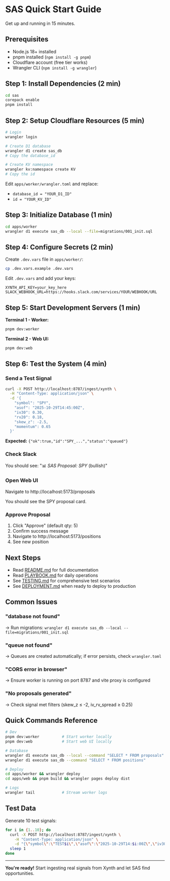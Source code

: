 # SAS Quick Start Guide

Get up and running in 15 minutes.

## Prerequisites

- Node.js 18+ installed
- pnpm installed (`npm install -g pnpm`)
- Cloudflare account (free tier works)
- Wrangler CLI (`npm install -g wrangler`)

## Step 1: Install Dependencies (2 min)

```bash
cd sas
corepack enable
pnpm install
```

## Step 2: Setup Cloudflare Resources (5 min)

```bash
# Login
wrangler login

# Create D1 database
wrangler d1 create sas_db
# Copy the database_id

# Create KV namespace
wrangler kv:namespace create KV
# Copy the id
```

Edit `apps/worker/wrangler.toml` and replace:
- `database_id = "YOUR_D1_ID"`
- `id = "YOUR_KV_ID"`

## Step 3: Initialize Database (1 min)

```bash
cd apps/worker
wrangler d1 execute sas_db --local --file=migrations/001_init.sql
```

## Step 4: Configure Secrets (2 min)

Create `.dev.vars` file in `apps/worker/`:

```bash
cp .dev.vars.example .dev.vars
```

Edit `.dev.vars` and add your keys:
```
XYNTH_API_KEY=your_key_here
SLACK_WEBHOOK_URL=https://hooks.slack.com/services/YOUR/WEBHOOK/URL
```

## Step 5: Start Development Servers (1 min)

**Terminal 1 - Worker:**
```bash
pnpm dev:worker
```

**Terminal 2 - Web UI:**
```bash
pnpm dev:web
```

## Step 6: Test the System (4 min)

### Send a Test Signal

```bash
curl -X POST http://localhost:8787/ingest/xynth \
  -H "Content-Type: application/json" \
  -d '{
    "symbol": "SPY",
    "asof": "2025-10-29T14:45:00Z",
    "iv30": 0.30,
    "rv20": 0.18,
    "skew_z": -2.5,
    "momentum": 0.65
  }'
```

**Expected:** `{"ok":true,"id":"SPY_...","status":"queued"}`

### Check Slack

You should see: "📊 *SAS Proposal: SPY* (bullish)"

### Open Web UI

Navigate to http://localhost:5173/proposals

You should see the SPY proposal card.

### Approve Proposal

1. Click "Approve" (default qty: 5)
2. Confirm success message
3. Navigate to http://localhost:5173/positions
4. See new position

## Next Steps

- Read [README.md](./README.md) for full documentation
- Read [PLAYBOOK.md](./PLAYBOOK.md) for daily operations
- See [TESTING.md](./TESTING.md) for comprehensive test scenarios
- See [DEPLOYMENT.md](./DEPLOYMENT.md) when ready to deploy to production

## Common Issues

### "database not found"
→ Run migrations: `wrangler d1 execute sas_db --local --file=migrations/001_init.sql`

### "queue not found"
→ Queues are created automatically; if error persists, check `wrangler.toml`

### "CORS error in browser"
→ Ensure worker is running on port 8787 and vite proxy is configured

### "No proposals generated"
→ Check signal met filters (skew_z ≤ -2, iv_rv_spread ≥ 0.25)

## Quick Commands Reference

```bash
# Dev
pnpm dev:worker          # Start worker locally
pnpm dev:web             # Start web UI locally

# Database
wrangler d1 execute sas_db --local --command "SELECT * FROM proposals"
wrangler d1 execute sas_db --command "SELECT * FROM positions"

# Deploy
cd apps/worker && wrangler deploy
cd apps/web && pnpm build && wrangler pages deploy dist

# Logs
wrangler tail            # Stream worker logs
```

## Test Data

Generate 10 test signals:
```bash
for i in {1..10}; do
  curl -X POST http://localhost:8787/ingest/xynth \
    -H "Content-Type: application/json" \
    -d "{\"symbol\":\"TEST$i\",\"asof\":\"2025-10-29T14:$i:00Z\",\"iv30\":0.3,\"rv20\":0.18,\"skew_z\":-2.5,\"momentum\":0.6}"
  sleep 1
done
```

---

**You're ready!** Start ingesting real signals from Xynth and let SAS find opportunities.

